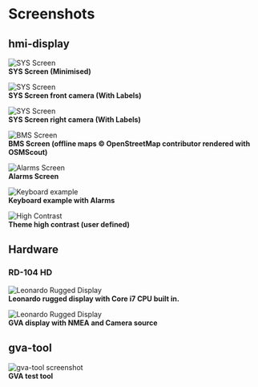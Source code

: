 # Screenshots
## hmi-display

![SYS Screen](screen/ScreenshotSaFrontMin.png)<br>
**SYS Screen (Minimised)**

![SYS Screen](screen/ScreenshotSaFront.png)<br>
**SYS Screen front camera (With Labels)**

![SYS Screen](screen/ScreenshotSaFront.png)<br>
**SYS Screen right camera (With Labels)**

![BMS Screen](Screenshot-OSMScout-Map.png)<br>
**BMS Screen (offline maps © OpenStreetMap contributor rendered with OSMScout)**

![Alarms Screen](screen/ScreenshotAlarms.png)<br>
**Alarms Screen**

![Keyboard example](ScreenshotAlarmsKeyboard.png)<br>
**Keyboard example with Alarms**

![High Contrast](Screenshot-High-Contrast.png)<br>
**Theme high contrast (user defined)**

## Hardware
### RD-104 HD

![Leonardo Rugged Display](Display_RD104_01.jpg)<br>
**Leonardo rugged display with Core i7 CPU built in.**

![Leonardo Rugged Display](Display_RD104_02.jpg)<br>
**GVA display with NMEA and Camera source**

## gva-tool
![gva-tool screenshot](Screenshot-Gva-tool1.png)<br>
**GVA test tool**
